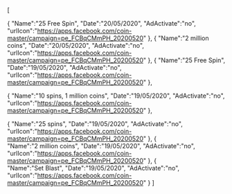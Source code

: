 [

   {
       "Name":"25 Free Spin",
       "Date":"20/05/2020",
       "AdActivate":"no",
       "urlIcon":"https://apps.facebook.com/coin-master/campaign=pe_FCBqCMmPH_20200520"
   },
   {
       "Name":"2 million coins",
       "Date":"20/05/2020",
       "AdActivate":"no",
       "urlIcon":"https://apps.facebook.com/coin-master/campaign=pe_FCBqCMmPH_20200520"
   },
   {
       "Name":"25 Free Spin",
       "Date":"19/05/2020",
       "AdActivate":"no",
       "urlIcon":"https://apps.facebook.com/coin-master/campaign=pe_FCBqCMmPH_20200520"
   },

   {
       "Name":"10 spins, 1 million coins",
       "Date":"19/05/2020",
       "AdActivate":"no",
       "urlIcon":"https://apps.facebook.com/coin-master/campaign=pe_FCBqCMmPH_20200520"
   },
   
   {
       "Name":"25 spins",
       "Date":"19/05/2020",
       "AdActivate":"no",
       "urlIcon":"https://apps.facebook.com/coin-master/campaign=pe_FCBqCMmPH_20200520"
   },
   {   
       "Name":"2 million coins",
       "Date":"19/05/2020",
       "AdActivate":"no",
       "urlIcon":"https://apps.facebook.com/coin-master/campaign=pe_FCBqCMmPH_20200520"
   },
   {   
       "Name":"Set Blast",
       "Date":"19/05/2020",
       "AdActivate":"no",
       "urlIcon":"https://apps.facebook.com/coin-master/campaign=pe_FCBqCMmPH_20200520"
   }
]

